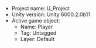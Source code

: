 <!-- UNITY CODE ASSIST INSTRUCTIONS START -->
- Project name: U_Project
- Unity version: Unity 6000.2.0b11
- Active game object:
  - Name: Player
  - Tag: Untagged
  - Layer: Default
<!-- UNITY CODE ASSIST INSTRUCTIONS END -->